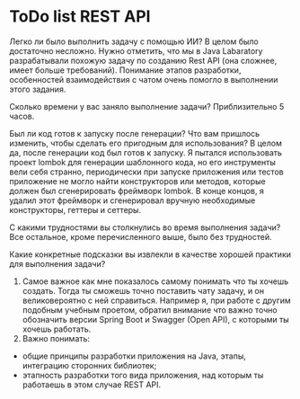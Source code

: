 # ToDo list REST API

Легко ли было выполнить задачу с помощью ИИ? 
В целом было достаточно несложно. Нужно отметить, что мы в Java Labaratory разрабатывали похожую задачу по созданию Rest API (она сложнее, имеет больше требований). Понимание этапов разработки, особенностей взаимодействия с чатом очень помогло в выполнении этого задания. 

Сколько времени у вас заняло выполнение задачи?
Приблизительно 5 часов.

Был ли код готов к запуску после генерации? Что вам пришлось изменить, чтобы сделать его пригодным для использования? 
В целом да, после генерации код был готов к запуску. Я пытался использовать проект lombok для генерации шаблонного кода, но его инструменты вели себя странно, периодически при запуске приложения или тестов приложение не могло найти конструкторов или методов, которые должен был сгенерировать фреймворк lombok. В конце концов, я удалил этот фреймворк и сгенерировал вручную необходимые конструкторы, геттеры и сеттеры.

С какими трудностями вы столкнулись во время выполнения задачи?
Все остальное, кроме перечисленного выше, было без трудностей. 

Какие конкретные подсказки вы извлекли в качестве хорошей практики для выполнения задачи?
1. Самое важное как мне показалось самому понимать что ты хочешь создать. Тогда ты сможешь точно поставить чату задачу, и он великовероятно с ней справиться. Например я, при работе с другим подобным учебным проетом, обратил внимание что важно точно обозначить версии Spring Boot и Swagger (Open API), с которыми ты хочешь работать.
2. Важно понимать:
-  общие принципы разработки приложения на Java, этапы, интеграцию сторонних библиотек;
- этапность разработки того вида приложения, над которым ты работаешь в этом случае REST API.
